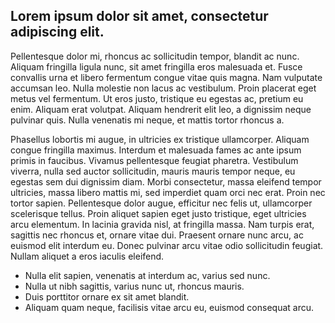 ## Lorem ipsum dolor sit amet, consectetur adipiscing elit. 

Pellentesque dolor mi, rhoncus ac sollicitudin tempor, blandit ac nunc. Aliquam fringilla ligula nunc, sit amet fringilla eros malesuada et. Fusce convallis urna et libero fermentum congue vitae quis magna. Nam vulputate accumsan leo. Nulla molestie non lacus ac vestibulum. Proin placerat eget metus vel fermentum. Ut eros justo, tristique eu egestas ac, pretium eu enim. Aliquam erat volutpat. Aliquam hendrerit elit leo, a dignissim neque pulvinar quis. Nulla venenatis mi neque, et mattis tortor rhoncus a.

Phasellus lobortis mi augue, in ultricies ex tristique ullamcorper. Aliquam congue fringilla maximus. Interdum et malesuada fames ac ante ipsum primis in faucibus. Vivamus pellentesque feugiat pharetra. Vestibulum viverra, nulla sed auctor sollicitudin, mauris mauris tempor neque, eu egestas sem dui dignissim diam. Morbi consectetur, massa eleifend tempor ultricies, massa libero mattis mi, sed imperdiet quam orci nec erat. Proin nec tortor sapien. Pellentesque dolor augue, efficitur nec felis ut, ullamcorper scelerisque tellus. Proin aliquet sapien eget justo tristique, eget ultricies arcu elementum. In lacinia gravida nisl, at fringilla massa. Nam turpis erat, sagittis nec rhoncus et, ornare vitae dui. Praesent ornare nunc arcu, ac euismod elit interdum eu. Donec pulvinar arcu vitae odio sollicitudin feugiat. Nullam aliquet a eros iaculis eleifend.

- Nulla elit sapien, venenatis at interdum ac, varius sed nunc.
- Nulla ut nibh sagittis, varius nunc ut, rhoncus mauris.
- Duis porttitor ornare ex sit amet blandit.
- Aliquam quam neque, facilisis vitae arcu eu, euismod consequat arcu.

